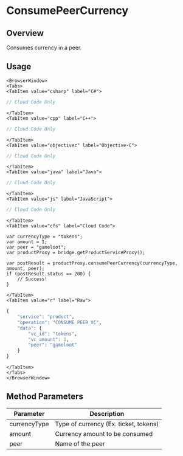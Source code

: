 # ConsumePeerCurrency
## Overview
Consumes currency in a peer.

<PartialServop service_name="product" operation_name="CONSUME_PEER_VC" />

## Usage

```mdx-code-block
<BrowserWindow>
<Tabs>
<TabItem value="csharp" label="C#">
```

```csharp
// Cloud Code Only
```

```mdx-code-block
</TabItem>
<TabItem value="cpp" label="C++">
```

```cpp
// Cloud Code Only
```

```mdx-code-block
</TabItem>
<TabItem value="objectivec" label="Objective-C">
```

```objectivec
// Cloud Code Only
```

```mdx-code-block
</TabItem>
<TabItem value="java" label="Java">
```

```java
// Cloud Code Only
```

```mdx-code-block
</TabItem>
<TabItem value="js" label="JavaScript">
```

```javascript
// Cloud Code Only
```

```mdx-code-block
</TabItem>
<TabItem value="cfs" label="Cloud Code">
```

```cfscript
var currencyType = "tokens";
var amount = 1;
var peer = "gameloot";
var productProxy = bridge.getProductServiceProxy();

var postResult = productProxy.consumePeerCurrency(currencyType, amount, peer);
if (postResult.status == 200) {
    // Success!
}
```

```mdx-code-block
</TabItem>
<TabItem value="r" label="Raw">
```

```r
{
	"service": "product",
	"operation": "CONSUME_PEER_VC",
	"data": {
		"vc_id": "tokens",
		"vc_amount": 1,
		"peer": "gameloot"
	}
}
```

```mdx-code-block
</TabItem>
</Tabs>
</BrowserWindow>
```

## Method Parameters
Parameter | Description
--------- | -----------
currencyType | Type of currency (Ex. ticket, tokens)
amount | Currency amount to be consumed
peer | Name of the peer


